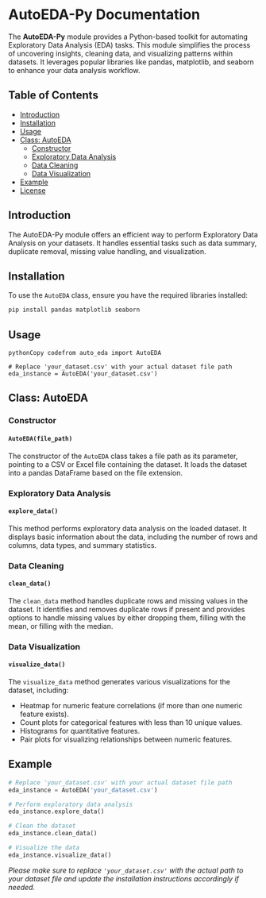 # AutoEDA-Py Documentation

The **AutoEDA-Py** module provides a Python-based toolkit for automating Exploratory Data Analysis (EDA) tasks. This module simplifies the process of uncovering insights, cleaning data, and visualizing patterns within datasets. It leverages popular libraries like pandas, matplotlib, and seaborn to enhance your data analysis workflow.

## Table of Contents

- [Introduction](#introduction)
- [Installation](#installation)
- [Usage](#usage)
- [Class: AutoEDA](#class-autoeda)
    - [Constructor](#constructor)
    - [Exploratory Data Analysis](#exploratory-data-analysis)
    - [Data Cleaning](#data-cleaning)
    - [Data Visualization](#data-visualization)
- [Example](#example)
- [License](#license)

## Introduction

The AutoEDA-Py module offers an efficient way to perform Exploratory Data Analysis on your datasets. It handles essential tasks such as data summary, duplicate removal, missing value handling, and visualization.

## Installation

To use the `AutoEDA` class, ensure you have the required libraries installed:

```bash
pip install pandas matplotlib seaborn
```

## Usage

```
pythonCopy codefrom auto_eda import AutoEDA

# Replace 'your_dataset.csv' with your actual dataset file path
eda_instance = AutoEDA('your_dataset.csv')
```

## Class: AutoEDA

### Constructor

#### `AutoEDA(file_path)`

The constructor of the `AutoEDA` class takes a file path as its parameter, pointing to a CSV or Excel file containing the dataset. It loads the dataset into a pandas DataFrame based on the file extension.

### Exploratory Data Analysis

#### `explore_data()`

This method performs exploratory data analysis on the loaded dataset. It displays basic information about the data, including the number of rows and columns, data types, and summary statistics.

### Data Cleaning

#### `clean_data()`

The `clean_data` method handles duplicate rows and missing values in the dataset. It identifies and removes duplicate rows if present and provides options to handle missing values by either dropping them, filling with the mean, or filling with the median.

### Data Visualization

#### `visualize_data()`

The `visualize_data` method generates various visualizations for the dataset, including:

- Heatmap for numeric feature correlations (if more than one numeric feature exists).
- Count plots for categorical features with less than 10 unique values.
- Histograms for quantitative features.
- Pair plots for visualizing relationships between numeric features.

## Example

```python
# Replace 'your_dataset.csv' with your actual dataset file path
eda_instance = AutoEDA('your_dataset.csv')

# Perform exploratory data analysis
eda_instance.explore_data()

# Clean the dataset
eda_instance.clean_data()

# Visualize the data
eda_instance.visualize_data()
```



 *Please make sure to replace `'your_dataset.csv'` with the actual path to your dataset file and update the installation instructions accordingly if needed.*
